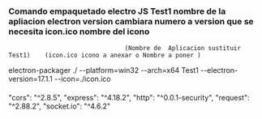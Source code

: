 ### Comando empaquetado electro  JS  Test1 nombre de la apliacion electron version cambiara numero a version que se necesita icon.ico nombre del icono
                                    (Nombre de  Aplicacion sustituir Test1)    (icon.ico icono a anexar o Nombre a poner )
 electron-packager ./ --platform=win32 --arch=x64 Test1  --electron-version=17.1.1 --icon=./icon.ico

####

"cors": "^2.8.5",
    "express": "^4.18.2",
    "http": "^0.0.1-security",
    "request": "^2.88.2",
    "socket.io": "^4.6.2"